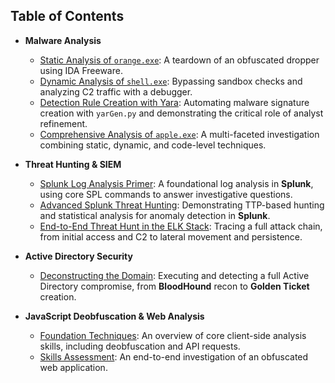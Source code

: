 ## Table of Contents

* **Malware Analysis**
    * [Static Analysis of `orange.exe`](./htb_academy/malware_analysis/1_static_analysis_orange_exe/): A teardown of an obfuscated dropper using IDA Freeware.
    * [Dynamic Analysis of `shell.exe`](./htb_academy/malware_analysis/2_dynamic_analysis_shell_exe/): Bypassing sandbox checks and analyzing C2 traffic with a debugger.
    * [Detection Rule Creation with Yara](./htb-academy/malware-analysis/3_creating-detection-rules/): Automating malware signature creation with `yarGen.py` and demonstrating the critical role of analyst refinement.
    * [Comprehensive Analysis of `apple.exe`](./htb-academy/malware-analysis/4_skills_assessment_apple-exe/): A multi-faceted investigation combining static, dynamic, and code-level techniques.

* **Threat Hunting & SIEM**
    * [Splunk Log Analysis Primer](./htb_academy/splunk_log_analysis/1_foundational_log_analysis/): A foundational log analysis in **Splunk**, using core SPL commands to answer investigative questions.
    * [Advanced Splunk Threat Hunting](./htb_academy/splunk_log_analysis/2_advanced_threat_hunting/): Demonstrating TTP-based hunting and statistical analysis for anomaly detection in **Splunk**.
    * [End-to-End Threat Hunt in the ELK Stack](./htb_academy/threat_hunting_elastic/stuxbox-hunt/): Tracing a full attack chain, from initial access and C2 to lateral movement and persistence.

* **Active Directory Security**
    * [Deconstructing the Domain](./htb_academy/active_directory_security/): Executing and detecting a full Active Directory compromise, from **BloodHound** recon to **Golden Ticket** creation.

* **JavaScript Deobfuscation & Web Analysis**
    * [Foundation Techniques](./htb_academy/javascript_deobfuscation/foundation_techniques/): An overview of core client-side analysis skills, including deobfuscation and API requests.
    * [Skills Assessment](./htb/academy/javascript_deobfuscation/skills_assessment): An end-to-end investigation of an obfuscated web application.
